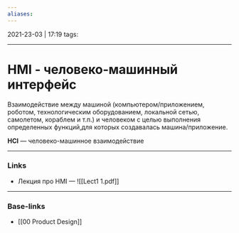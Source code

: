 ```yaml
---
aliases:
---
```

2021-23-03 | 17:19
tags: 
___

# HMI - человеко-машинный интерфейс

Взаимодействие между машиной (компьютером/приложением, роботом, технологическим оборудованием, локальной сетью, самолетом, кораблем и т.п.) и человеком с целью выполнения определенных функций,для которых создавалась машина/приложение.

**HCI** — человеко-машинное взаимодействие

___
### Links
- Лекция про HMI — ![[Lect1 1.pdf]]



___
### Base-links
- [[00 Product Design]]


